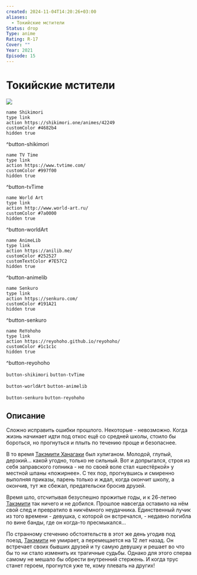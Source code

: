 ```yaml
---
created: 2024-11-04T14:20:26+03:00
aliases:
  - Токийские мстители
Status: drop
Type: anime
Rating: R-17
Cover: ""
Year: 2021
Episode: 15
---
```


# Токийские мстители

![](https://nyaa.shikimori.one/uploads/poster/animes/42249/6754c20060bd5d0581974d0bd769db81.jpeg)

```button
name Shikimori
type link
action https://shikimori.one/animes/42249
customColor #4682b4
hidden true
```
^button-shikimori

```button
name TV Time
type link
action https://www.tvtime.com/
customColor #997f00
hidden true
```
^button-tvTime

```button
name World Art
type link
action http://www.world-art.ru/
customColor #7a0000
hidden true
```
^button-worldArt

```button
name AnimeLib
type link
action https://anilib.me/
customColor #252527
customTextColor #7E57C2
hidden true
```
^button-animelib

```button
name Senkuro
type link
action https://senkuro.com/
customColor #191A21
hidden true
```
^button-senkuro

```button
name ReYohoho
type link
action https://reyohoho.github.io/reyohoho/
customColor #1c1c1c
hidden true
```
^button-reyohoho

`button-shikimori` `button-tvTime`

`button-worldArt` `button-animelib`

`button-senkuro` `button-reyohoho`

## Описание

Сложно исправить ошибки прошлого. Некоторые - невозможно. Когда жизнь начинает идти под откос ещё со средней школы, стоило бы бороться, но прогнуться и плыть по течению проще и безопаснее. 

В то время [Такэмити Ханагаки](https://shikimori.one/characters/171969-takemichi-hanagaki) был хулиганом. Молодой, глупый, дерзкий... какой угодно, только не сильный. Вот и допрыгался, строя из себя заправского гопника - не по своей воле стал «шестёркой» у местной шпаны «пожирнее». С тех пор, прогнувшись и смиренно выполняя приказы, парень только и ждал, когда окончит школу, а окончив, тут же сбежал, предательски бросив друзей.

Время шло, отсчитывая безуспешно прожитые годы, и к 26-летию [Такэмити](https://shikimori.one/characters/171969-takemichi-hanagaki) так ничего и не добился. Прошлое навсегда оставило на нём свой след и превратило в никчёмного неудачника. Единственный лучик из того времени - девушка, с которой он встречался, - недавно погибла по вине банды, где он когда-то пресмыкался...

По странному стечению обстоятельств в этот же день угодив под поезд, [Такэмити](https://shikimori.one/characters/171969-takemichi-hanagaki) не умирает, а перемещается на 12 лет назад. Он встречает своих бывших друзей и ту самую девушку и решает во что бы то ни стало изменить их трагичные судьбы. Однако для этого сперва самому не мешало бы обрести внутренний стержень. И когда трус станет героем, прогнутся уже те, кому плевать на других!
